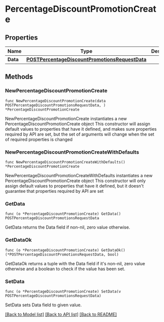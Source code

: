 # PercentageDiscountPromotionCreate

## Properties

Name | Type | Description | Notes
------------ | ------------- | ------------- | -------------
**Data** | [**POSTPercentageDiscountPromotionsRequestData**](POSTPercentageDiscountPromotionsRequestData.md) |  | 

## Methods

### NewPercentageDiscountPromotionCreate

`func NewPercentageDiscountPromotionCreate(data POSTPercentageDiscountPromotionsRequestData, ) *PercentageDiscountPromotionCreate`

NewPercentageDiscountPromotionCreate instantiates a new PercentageDiscountPromotionCreate object
This constructor will assign default values to properties that have it defined,
and makes sure properties required by API are set, but the set of arguments
will change when the set of required properties is changed

### NewPercentageDiscountPromotionCreateWithDefaults

`func NewPercentageDiscountPromotionCreateWithDefaults() *PercentageDiscountPromotionCreate`

NewPercentageDiscountPromotionCreateWithDefaults instantiates a new PercentageDiscountPromotionCreate object
This constructor will only assign default values to properties that have it defined,
but it doesn't guarantee that properties required by API are set

### GetData

`func (o *PercentageDiscountPromotionCreate) GetData() POSTPercentageDiscountPromotionsRequestData`

GetData returns the Data field if non-nil, zero value otherwise.

### GetDataOk

`func (o *PercentageDiscountPromotionCreate) GetDataOk() (*POSTPercentageDiscountPromotionsRequestData, bool)`

GetDataOk returns a tuple with the Data field if it's non-nil, zero value otherwise
and a boolean to check if the value has been set.

### SetData

`func (o *PercentageDiscountPromotionCreate) SetData(v POSTPercentageDiscountPromotionsRequestData)`

SetData sets Data field to given value.



[[Back to Model list]](../README.md#documentation-for-models) [[Back to API list]](../README.md#documentation-for-api-endpoints) [[Back to README]](../README.md)


